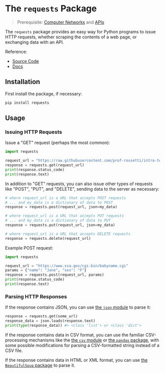 # The `requests` Package

> Prerequisite: [Computer Networks](./../../info-systems/networks.md) and [APIs](./../../software/apis.md)

The `requests` package provides an easy way for Python programs to issue HTTP requests, whether scraping the contents of a web page, or exchanging data with an API.

Reference: 

  + [Source Code](https://github.com/psf/requests)
  + [Docs](https://requests.readthedocs.io/en/master/)

## Installation

First install the package, if necessary:

```sh
pip install requests
```

## Usage

### Issuing HTTP Requests

Issue a "GET" request (perhaps the most common):

```py
import requests

request_url = "https://raw.githubusercontent.com/prof-rossetti/intro-to-python/master/data/products/1.json"
response = requests.get(request_url)
print(response.status_code)
print(response.text)
```

In addition to "GET" requests, you can also issue other types of requests like "POST", "PUT", and "DELETE", sending data to the server as necessary:

```py
# where request_url is a URL that accepts POST requests
# ... and my_data is a dictionary of data to POST
response = requests.post(request_url, json=my_data)

# where request_url is a URL that accepts PUT requests
# ... and my_data is a dictionary of data to PUT
response = requests.put(request_url, json=my_data)

# where request_url is a URL that accepts DELETE requests
response = requests.delete(request_url)
```

Example POST request:

```py
import requests

request_url = "https://www.ssa.gov/cgi-bin/babyname.cgi"
params = {"name": "Jane", "sex": "F"}
response = requests.post(request_url, params)
print(response.status_code)
print(response.text)
```

### Parsing HTTP Responses

If the response contains JSON, you can use [the `json` module](./../../python/modules/json.md) to parse it:

```py
response = requests.get(some_url)
response_data = json.loads(response.text)
print(type(response_data)) #> <class 'list'> or <class 'dict'>
```

If the response contains data in CSV format, you can use the familiar CSV-processing mechanisms like the [the `csv` module](./../modules/csv.md) or [the `pandas` package](./pandas.md), with some possible modifications for parsing a CSV-formatted string instead of a CSV file.

If the response contains data in HTML or XML format, you can use [the `BeautifulSoup` package](./beautifulsoup.md) to parse it.
